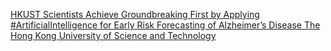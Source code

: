 [HKUST Scientists Achieve Groundbreaking First by Applying #ArtificialIntelligence for Early Risk Forecasting of Alzheimer’s Disease   The Hong Kong University of Science and Technology](https://qi.tc/qi/113931)